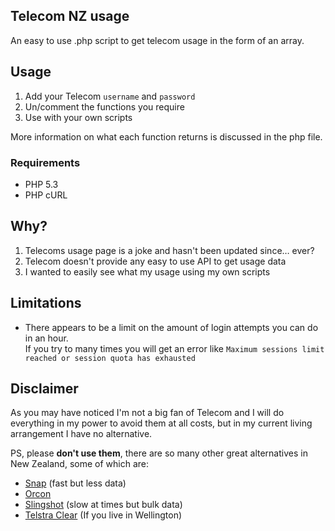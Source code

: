 ## Telecom NZ usage
An easy to use .php script to get telecom usage in the form of an array. 

## Usage
1. Add your Telecom `username` and `password`
2. Un/comment the functions you require
3. Use with your own scripts

More information on what each function returns is discussed in the php file.

### Requirements
* PHP 5.3
* PHP cURL

## Why?
1. Telecoms usage page is a joke and hasn't been updated since… ever?
2. Telecom doesn't provide any easy to use API to get usage data
3. I wanted to easily see what my usage using my own scripts

## Limitations
* There appears to be a limit on the amount of login attempts you can do in an hour. <br /> If you try to many times you will get an error like `Maximum sessions limit reached or session quota has exhausted`


## Disclaimer
As you may have noticed I'm not a big fan of Telecom and I will do everything in my power to avoid them at all costs, but in my current living arrangement I have no alternative.

PS, please **don't use them**, there are so many other great alternatives in New Zealand, some of which are:

* [Snap](http://www.snap.net.nz/) (fast but less data)
* [Orcon](http://www.orcon.net.nz/)
* [Slingshot](http://www.slingshot.co.nz/) (slow at times but bulk data)
* [Telstra Clear](http://www.telstraclear.co.nz/residential/inhome/) (If you live in Wellington) 